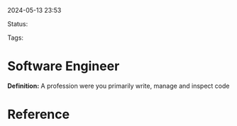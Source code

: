 2024-05-13 23:53

Status: 

Tags: 

# Software Engineer

**Definition:** A profession were you primarily write, manage and inspect code 



# Reference
